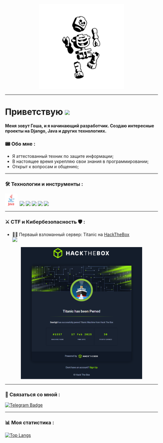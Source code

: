 <div id="badges" align="center">
  <img src="https://github.com/GoshaGoshanidze/GoshaGoshanidze/blob/main/chel_2.png" width="280px">
</div>

---

<h1>
  Приветствую
  <img src="https://media.giphy.com/media/hvRJCLFzcasrR4ia7z/giphy.gif" width="30px">
</h1>

<h4>Меня зовут Гоша, и я начинающий разработчик. Создаю интересные проекты на Django, Java и других технологиях.</h2>

<h3>📟 Обо мне :</h2>
<ul>
  <li>Я аттестованный техник по защите информации;</li>
  <li>В настоящее время укрепляю свои знания в программировании;</li>
  <li>Открыт к вопросам и общению;</li>
</ul>

---

<h3>🛠️ Технологии и инструменты :</h3>
<p align="left">
  <img src="https://github.com/devicons/devicon/blob/master/icons/java/java-original-wordmark.svg" title="Java" alt="Java" width="40" height="40"/>&nbsp;
  <img src="https://img.shields.io/badge/Python-%233776AB?style=for-the-badge&logo=Python&logoColor=white">
  <img src="https://img.shields.io/badge/Django-%23092E20?style=for-the-badge&logo=Django&logoColor=white">
  <img src="https://img.shields.io/badge/JavaScript-%23F7DF1E?style=for-the-badge&logo=JavaScript&logoColor=black">
  <img src="https://img.shields.io/badge/Spring-%236DB33F?style=for-the-badge&logo=Spring&logoColor=white">
  <img src="https://img.shields.io/badge/BootStrap-%237952B3?style=for-the-badge&logo=BootStrap&logoColor=white">
</p>

---

<h3>⚔️ CTF и Кибербезопасность 🛡️ :</h3>
<ul>
  <li>🏴‍☠️ Перваый взломанный сервер: Titanic на <a href="https://www.hackthebox.com/achievement/machine/2252758/648">HackTheBox</a></li>
<img src="https://camo.githubusercontent.com/ce511da6924e1885f9416cf251a489624094cdfa7b7d4f161b0783e740d1252c/68747470733a2f2f696d672e736869656c64732e696f2f62616467652f4861636b253230546865253230426f782d3131313932373f7374796c653d666f722d7468652d6261646765266c6f676f3d6861636b2d7468652d626f78266c6f676f436f6c6f723d394645463030">
</ul>
<p align="center">
  <img src="https://github.com/GoshaGoshanidze/GoshaGoshanidze/blob/main/titanic.png" width="400">
</p>

---

<h3>🔗 Связаться со мной :</h3>
  <a href="yourTelegramLink">
    <img src="https://img.shields.io/badge/Telegram-%2326A5E4?style=for-the-badge&logo=Telegram&logoColor=white" alt="Telegram Badge">
  </a>

---
### :bar_chart: Моя статистика :
[![Top Langs](https://github-readme-stats.vercel.app/api/top-langs/?username=GoshaGoshanidze&layout=compact&theme=tokyonight)](https://github.com/anuraghazra/github-readme-stats)



